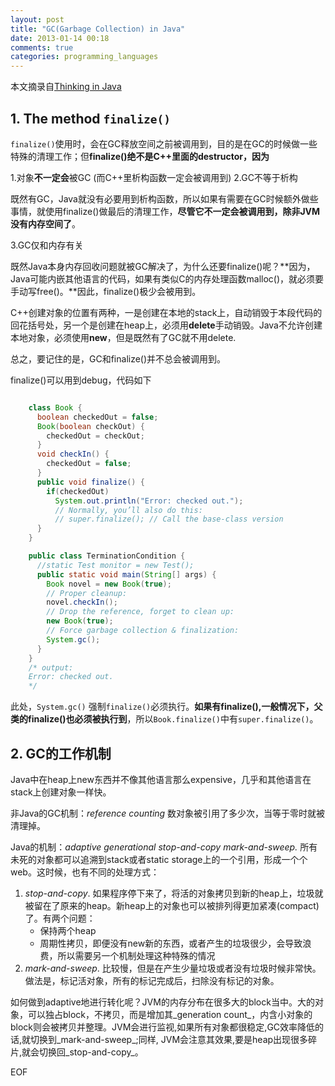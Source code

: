 ```yaml
---
layout: post
title: "GC(Garbage Collection) in Java"
date: 2013-01-14 00:18
comments: true
categories: programming_languages
---
```


本文摘录自[Thinking in Java](http://www.amazon.com/Thinking-Java-4th-Bruce-Eckel/dp/0131872486)

## 1. The method  `finalize()`

`finalize()`使用时，会在GC释放空间之前被调用到，目的是在GC的时候做一些特殊的清理工作；但**finalize()绝不是C++里面的destructor，因为**

1.对象**不一定会**被GC (而C++里析构函数一定会被调用到)
2.GC不等于析构

既然有GC，Java就没有必要用到析构函数，所以如果有需要在GC时候额外做些事情，就使用finalize()做最后的清理工作，**尽管它不一定会被调用到，除非JVM没有内存空间了**。

3.GC仅和内存有关

既然Java本身内存回收问题就被GC解决了，为什么还要finalize()呢？**因为，Java可能内嵌其他语言的代码，如果有类似C的内存处理函数malloc()，就必须要手动写free()。**因此，finalize()极少会被用到。

C++创建对象的位置有两种，一是创建在本地的stack上，自动销毁于本段代码的回花括号处，另一个是创建在heap上，必须用**delete**手动销毁。Java不允许创建本地对象，必须使用**new**，但是既然有了GC就不用delete.

总之，要记住的是，GC和finalize()并不总会被调用到。

finalize()可以用到debug，代码如下

``` java TerminationCondition.java

	class Book {
	  boolean checkedOut = false;
	  Book(boolean checkOut) {
	    checkedOut = checkOut;
	  }
	  void checkIn() {
	    checkedOut = false;
	  }
	  public void finalize() {
	    if(checkedOut)
	      System.out.println("Error: checked out.");
		  // Normally, you’ll also do this:
		  // super.finalize(); // Call the base-class version
	  }
	}

	public class TerminationCondition {
	  //static Test monitor = new Test();
	  public static void main(String[] args) {
	    Book novel = new Book(true);
	    // Proper cleanup:
	    novel.checkIn();
	    // Drop the reference, forget to clean up:
	    new Book(true);
	    // Force garbage collection & finalization:
	    System.gc();
	  }
	}
	/* output:
	Error: checked out.
	*/
```
此处，`System.gc()` 强制`finalize()`必须执行。**如果有finalize(),一般情况下，父类的finalize()也必须被执行到**，所以`Book.finalize()`中有`super.finalize()`。

## 2. GC的工作机制

Java中在heap上new东西并不像其他语言那么expensive，几乎和其他语言在stack上创建对象一样快。

非Java的GC机制：_reference counting_ 数对象被引用了多少次，当等于零时就被清理掉。

Java的机制：_adaptive generational stop-and-copy mark-and-sweep._ 所有未死的对象都可以追溯到stack或者static storage上的一个引用，形成一个个web。这时候，也有不同的处理方式：

1. _stop-and-copy_. 如果程序停下来了，将活的对象拷贝到新的heap上，垃圾就被留在了原来的heap。新heap上的对象也可以被排列得更加紧凑(compact)了。有两个问题：
	- 保持两个heap
	- 周期性拷贝，即便没有new新的东西，或者产生的垃圾很少，会导致浪费，所以需要另一个机制处理这种特殊的情况
2. _mark-and-sweep_. 比较慢，但是在产生少量垃圾或者没有垃圾时候非常快。做法是，标记活对象，所有的标记完成后，扫除没有标记的对象。

如何做到adaptive地进行转化呢？JVM的内存分布在很多大的block当中。大的对象，可以独占block，不拷贝，而是增加其_generation count_，内含小对象的block则会被拷贝并整理。JVM会进行监视,如果所有对象都很稳定,GC效率降低的话,就切换到_mark-and-sweep_;同样, JVM会注意其效果,要是heap出现很多碎片,就会切换回_stop-and-copy_。

EOF